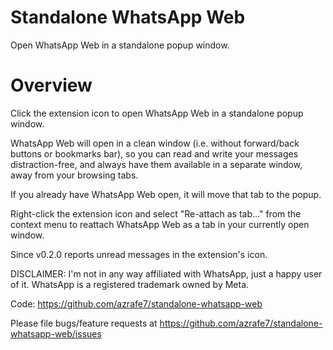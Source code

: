 # Standalone WhatsApp Web
Open WhatsApp Web in a standalone popup window.

# Overview
Click the extension icon to open WhatsApp Web in a standalone popup window.

WhatsApp Web will open in a clean window (i.e. without forward/back buttons or bookmarks bar), 
so you can read and write your messages distraction-free, 
and always have them available in a separate window, away from your browsing tabs.

If you already have WhatsApp Web open, it will move that tab to the popup.

Right-click the extension icon and select "Re-attach as tab..." from the context menu to reattach WhatsApp Web as a tab in your currently open window.

Since v0.2.0 reports unread messages in the extension's icon.


DISCLAIMER: I'm not in any way affiliated with WhatsApp, just a happy user of it.
WhatsApp is a registered trademark owned by Meta.


Code: https://github.com/azrafe7/standalone-whatsapp-web

Please file bugs/feature requests at https://github.com/azrafe7/standalone-whatsapp-web/issues
